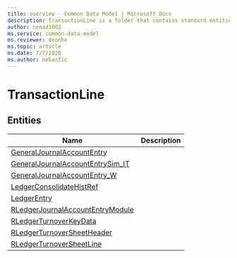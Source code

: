 ```yaml
---
title: overview - Common Data Model | Microsoft Docs
description: TransactionLine is a folder that contains standard entities related to the Common Data Model.
author: nenad1002
ms.service: common-data-model
ms.reviewer: deonhe
ms.topic: article
ms.date: 7/7/2020
ms.author: nebanfic
---
```


# TransactionLine


## Entities

|Name|Description|
|---|---|
|[GeneralJournalAccountEntry](GeneralJournalAccountEntry.md)||
|[GeneralJournalAccountEntrySim_IT](GeneralJournalAccountEntrySim_IT.md)||
|[GeneralJournalAccountEntry_W](GeneralJournalAccountEntry_W.md)||
|[LedgerConsolidateHistRef](LedgerConsolidateHistRef.md)||
|[LedgerEntry](LedgerEntry.md)||
|[RLedgerJournalAccountEntryModule](RLedgerJournalAccountEntryModule.md)||
|[RLedgerTurnoverKeyData](RLedgerTurnoverKeyData.md)||
|[RLedgerTurnoverSheetHeader](RLedgerTurnoverSheetHeader.md)||
|[RLedgerTurnoverSheetLine](RLedgerTurnoverSheetLine.md)||
